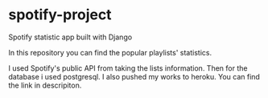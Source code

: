 # spotify-project
Spotify statistic app built with Django

In this repository you can find the popular playlists' statistics.

I used Spotify's public API from taking the lists information. Then for the database i used postgresql. I also pushed my works to heroku. You can find the link in descripiton. 
